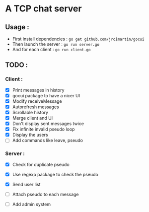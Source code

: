 # A TCP chat server

## Usage :

- First install dependencies :
     `go get github.com/jroimartin/gocui`
- Then launch the server :
    `go run server.go`                                                                         
- And for each client : 
    `go run client.go`


## TODO :
### Client :
- [x] Print messages in history
- [x] gocui package to have a nicer UI
- [x] Modify receiveMessage
- [x] Autorefresh messages
- [x] Scrollable history
- [x] Merge client and UI
- [x] Don't display sent messages twice
- [x] Fix infinite invalid pseudo loop
- [x] Display the users
- [ ] Add commands like leave, pseudo

### Server : 
- [x] Check for duplicate pseudo
- [x] Use regexp package to check the pseudo
- [x] Send user list
- [ ] Attach pseudo to each message
- [ ] Add admin system

